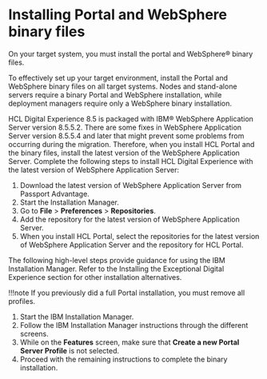 # Installing Portal and WebSphere binary files

On your target system, you must install the portal and WebSphere® binary files.

To effectively set up your target environment, install the Portal and WebSphere binary files on all target systems. Nodes and stand-alone servers require a binary Portal and WebSphere installation, while deployment managers require only a WebSphere binary installation.

HCL Digital Experience 8.5 is packaged with IBM® WebSphere Application Server version 8.5.5.2. There are some fixes in WebSphere Application Server version 8.5.5.4 and later that might prevent some problems from occurring during the migration. Therefore, when you install HCL Portal and the binary files, install the latest version of the WebSphere Application Server. Complete the following steps to install HCL Digital Experience with the latest version of WebSphere Application Server:

1.  Download the latest version of WebSphere Application Server from Passport Advantage.
2.  Start the Installation Manager.
3.  Go to **File** \> **Preferences** \> **Repositories**.
4.  Add the repository for the latest version of WebSphere Application Server.
5.  When you install HCL Portal, select the repositories for the latest version of WebSphere Application Server and the repository for HCL Portal.

The following high-level steps provide guidance for using the IBM Installation Manager. Refer to the Installing the Exceptional Digital Experience section for other installation alternatives.

!!!note
    If you previously did a full Portal installation, you must remove all profiles.

1.  Start the IBM Installation Manager.
2.  Follow the IBM Installation Manager instructions through the different screens.
3.  While on the **Features** screen, make sure that **Create a new Portal Server Profile** is not selected.
4.  Proceed with the remaining instructions to complete the binary installation.


